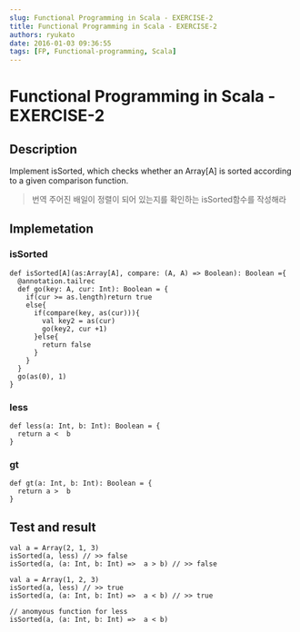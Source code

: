 ```yaml
---
slug: Functional Programming in Scala - EXERCISE-2
title: Functional Programming in Scala - EXERCISE-2
authors: ryukato
date: 2016-01-03 09:36:55
tags: [FP, Functional-programming, Scala]
---
```


<!-- truncate -->

# Functional Programming in Scala - EXERCISE-2
## Description
Implement isSorted, which checks whether an Array[A] is sorted according to a given comparison function.

> 번역
> 주어진 배일이 정렬이 되어 있는지를 확인하는 isSorted함수를 작성해라

## Implemetation
### isSorted

```
def isSorted[A](as:Array[A], compare: (A, A) => Boolean): Boolean ={
  @annotation.tailrec
  def go(key: A, cur: Int): Boolean = {
    if(cur >= as.length)return true
    else{
      if(compare(key, as(cur))){
        val key2 = as(cur)
        go(key2, cur +1)
      }else{
        return false
      }
    }
  }
  go(as(0), 1)
}

```

### less

```
def less(a: Int, b: Int): Boolean = {
  return a <  b
}
```

### gt

```
def gt(a: Int, b: Int): Boolean = {
  return a >  b
}
```

## Test and result

```
val a = Array(2, 1, 3)
isSorted(a, less) // >> false
isSorted(a, (a: Int, b: Int) =>  a > b) // >> false

```

```
val a = Array(1, 2, 3)
isSorted(a, less) // >> true
isSorted(a, (a: Int, b: Int) =>  a < b) // >> true

```

```
// anomyous function for less
isSorted(a, (a: Int, b: Int) =>  a < b)

```
